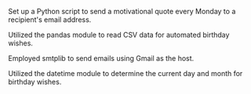 Set up a Python script to send a motivational quote every Monday to a recipient's email address.

Utilized the pandas module to read CSV data for automated birthday wishes.

Employed smtplib to send emails using Gmail as the host.

Utilized the datetime module to determine the current day and month for birthday wishes.
